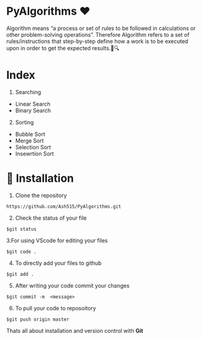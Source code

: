 # PyAlgorithms ❤
 Algorithm means “a process or set of rules to be followed in calculations or other problem-solving operations”. Therefore Algorithm refers to a set of rules/instructions that step-by-step define how a work is to be executed upon in order to get the expected results.📝🔍
 
 # Index
1. Searching
  - Linear Search 
  - Binary Search
2. Sorting 
  - Bubble Sort
  - Merge Sort
  - Selection Sort
  - Insewrtion Sort
 
 
# 🚀&nbsp;Installation 
1. Clone the repository 
```
https://github.com/Ash515/PyAlgorithms.git
```
2. Check the status of your file 
```
$git status
```

3.For using VScode for editing your files 
```
$git code .
```
4. To directly add your files to github
```
$git add .
```
5. After writing your code commit your changes 
```
$git commit -m  <message>
```
6. To pull your code to reposoitory
```
$git push origin master
```
Thats all about installation and version control with **Git**
